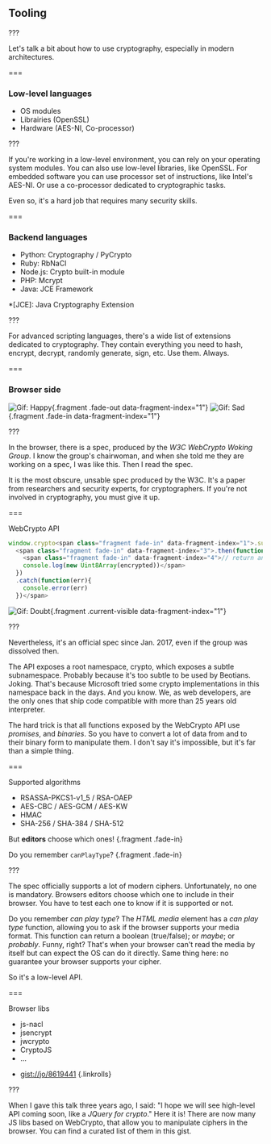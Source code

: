 <!--{section^1: data-breadcrumb="Tooling"}-->

<!--{.interleaf}-->

## Tooling

???

Let's talk a bit about how to use cryptography, especially in modern architectures.

===

### Low-level languages

- OS modules
- Librairies (OpenSSL)
- Hardware (AES-NI, Co-processor)

???

If you're working in a low-level environment, you can rely on your operating system modules. You can also use low-level libraries, like OpenSSL. For embedded software you can use processor set of instructions, like Intel's AES-NI. Or use a co-processor dedicated to cryptographic tasks.

Even so, it's a hard job that requires many security skills.

===

### Backend languages

- Python: Cryptography / PyCrypto
- Ruby: RbNaCl
- Node.js: Crypto built-in module
- PHP: Mcrypt
- Java: JCE Framework

*[JCE]: Java Cryptography Extension

???

For advanced scripting languages, there's a wide list of extensions dedicated to cryptography. They contain everything you need to hash, encrypt, decrypt, randomly generate, sign, etc. Use them. Always.

===

### Browser side

![Gif: Happy](){.fragment .fade-out data-fragment-index="1"}
![Gif: Sad](){.fragment .fade-in data-fragment-index="1"}

???

In the browser, there is a spec, produced by the _W3C WebCrypto Woking Group_. I know the group's chairwoman, and when she told me they are working on a spec, I was like this. Then I read the spec.

It is the most obscure, unsable spec produced by the W3C. It's a paper from researchers and security experts, for cryptographers. If you're not involved in cryptography, you must give it up.

===

WebCrypto API

```js {.line-numbers data-line="4,6"}
window.crypto<span class="fragment fade-in" data-fragment-index="1">.subtle</span><span class="fragment fade-in" data-fragment-index="2">.encrypt(/* ... */)</span>
  <span class="fragment fade-in" data-fragment-index="3">.then(function(encrypted){
    <span class="fragment fade-in" data-fragment-index="4">// return an ArrayBuffer containing the encrypted data
    console.log(new Uint8Array(encrypted))</span>
  })
  .catch(function(err){
    console.error(err)
  })</span>
```

![Gif: Doubt](){.fragment .current-visible data-fragment-index="1"}

???

Nevertheless, it's an official spec since Jan. 2017, even if the group was dissolved then.

The API exposes a root namespace, crypto, which exposes a subtle subnamespace. Probably because it's too subtle to be used by Beotians. Joking. That's because Microsoft tried some crypto implementations in this namespace back in the days.  And you know. We, as web developers, are the only ones that ship code compatible with more than 25 years old interpreter.

The hard trick is that all functions exposed by the WebCrypto API use _promises_, and _binaries_. So you have to convert a lot of data from and to their binary form to manipulate them. I don't say it's impossible, but it's far than a simple thing.

===

Supported algorithms

- RSASSA-PKCS1-v1_5 / RSA-OAEP
- AES-CBC / AES-GCM / AES-KW
- HMAC
- SHA-256 / SHA-384 / SHA-512

But **editors** choose which ones! {.fragment .fade-in}

Do you remember `canPlayType`? {.fragment .fade-in}

???

The spec officially supports a lot of modern ciphers. Unfortunately, no one is mandatory. Browsers editors choose which one to include in their browser. You have to test each one to know if it is supported or not.

Do you remember _can play type_? The _HTML media_ element has a _can play type_ function, allowing you to ask if the browser supports your media format. This function can return a boolean (true/false); or _maybe_; or _probably_. Funny, right? That's when your browser can't read the media by itself but can expect the OS can do it directly. Same thing here: no guarantee your browser supports your cipher.

So it's a low-level API.

===

Browser libs

- js-nacl
- jsencrypt
- jwcrypto
- CryptoJS
- ...
<!-- -->
- [gist://jo/8619441](https://gist.github.com/)
{.linkrolls}

???

When I gave this talk three years ago, I said: "I hope we will see high-level API coming soon, like a _JQuery for crypto_." Here it is! There are now many JS libs based on WebCrypto, that allow you to manipulate ciphers in the browser. You can find a curated list of them in this gist.
